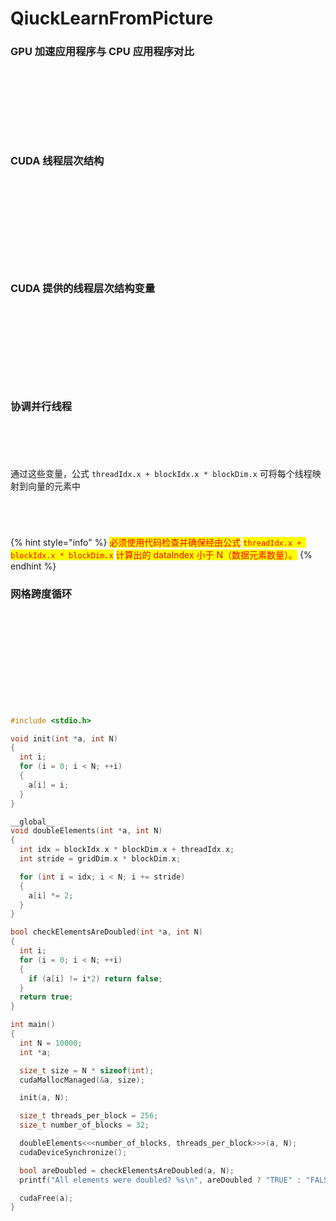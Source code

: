 # QiuckLearnFromPicture

### GPU 加速应用程序与 CPU 应用程序对比

<figure><img src="../../.gitbook/assets/图片 (101).png" alt=""><figcaption></figcaption></figure>

<figure><img src="../../.gitbook/assets/图片 (102).png" alt=""><figcaption></figcaption></figure>

<figure><img src="../../.gitbook/assets/图片 (103).png" alt=""><figcaption></figcaption></figure>

<figure><img src="../../.gitbook/assets/图片 (104).png" alt=""><figcaption></figcaption></figure>

<figure><img src="../../.gitbook/assets/图片 (105).png" alt=""><figcaption></figcaption></figure>

<figure><img src="../../.gitbook/assets/图片 (106).png" alt=""><figcaption></figcaption></figure>

<figure><img src="../../.gitbook/assets/图片 (107).png" alt=""><figcaption></figcaption></figure>

<figure><img src="../../.gitbook/assets/图片 (108).png" alt=""><figcaption></figcaption></figure>

<figure><img src="../../.gitbook/assets/图片 (109).png" alt=""><figcaption></figcaption></figure>

### CUDA 线程层次结构

<figure><img src="../../.gitbook/assets/图片 (110).png" alt=""><figcaption></figcaption></figure>

<figure><img src="../../.gitbook/assets/图片 (111).png" alt=""><figcaption></figcaption></figure>

<figure><img src="../../.gitbook/assets/图片 (112).png" alt=""><figcaption></figcaption></figure>

<figure><img src="../../.gitbook/assets/图片 (113).png" alt=""><figcaption></figcaption></figure>

<figure><img src="../../.gitbook/assets/图片 (114).png" alt=""><figcaption></figcaption></figure>

<figure><img src="../../.gitbook/assets/图片 (115).png" alt=""><figcaption></figcaption></figure>

<figure><img src="../../.gitbook/assets/图片 (116).png" alt=""><figcaption></figcaption></figure>

<figure><img src="../../.gitbook/assets/图片 (117).png" alt=""><figcaption></figcaption></figure>

<figure><img src="../../.gitbook/assets/图片 (118).png" alt=""><figcaption></figcaption></figure>

<figure><img src="../../.gitbook/assets/图片 (119).png" alt=""><figcaption></figcaption></figure>

<figure><img src="../../.gitbook/assets/图片 (120).png" alt=""><figcaption></figcaption></figure>

### CUDA 提供的线程层次结构变量

<figure><img src="../../.gitbook/assets/图片 (121).png" alt=""><figcaption></figcaption></figure>

<figure><img src="../../.gitbook/assets/图片 (122).png" alt=""><figcaption></figcaption></figure>

<figure><img src="../../.gitbook/assets/图片 (123).png" alt=""><figcaption></figcaption></figure>

<figure><img src="../../.gitbook/assets/图片 (124).png" alt=""><figcaption></figcaption></figure>

<figure><img src="../../.gitbook/assets/图片 (125).png" alt=""><figcaption></figcaption></figure>

<figure><img src="../../.gitbook/assets/图片 (126).png" alt=""><figcaption></figcaption></figure>

<figure><img src="../../.gitbook/assets/图片 (127).png" alt=""><figcaption></figcaption></figure>

<figure><img src="../../.gitbook/assets/图片 (128).png" alt=""><figcaption></figcaption></figure>

<figure><img src="../../.gitbook/assets/图片 (129).png" alt=""><figcaption></figcaption></figure>

<figure><img src="../../.gitbook/assets/图片 (130).png" alt=""><figcaption></figcaption></figure>

### 协调并行线程

<figure><img src="../../.gitbook/assets/图片 (132).png" alt=""><figcaption></figcaption></figure>

<figure><img src="../../.gitbook/assets/图片 (133).png" alt=""><figcaption></figcaption></figure>

<figure><img src="../../.gitbook/assets/图片 (134).png" alt=""><figcaption></figcaption></figure>

<figure><img src="../../.gitbook/assets/图片 (135).png" alt=""><figcaption></figcaption></figure>

<figure><img src="../../.gitbook/assets/图片 (136).png" alt=""><figcaption></figcaption></figure>

通过这些变量，公式 `threadIdx.x + blockIdx.x * blockDim.x` 可将每个线程映射到向量的元素中

<figure><img src="../../.gitbook/assets/图片 (137).png" alt=""><figcaption></figcaption></figure>

<figure><img src="../../.gitbook/assets/图片 (138).png" alt=""><figcaption></figcaption></figure>

<figure><img src="../../.gitbook/assets/图片 (139).png" alt=""><figcaption></figcaption></figure>

<figure><img src="../../.gitbook/assets/图片 (140).png" alt=""><figcaption></figcaption></figure>

{% hint style="info" %}
<mark style="color:red;">必须使用代码检查并确保经由公式</mark> <mark style="color:red;"></mark><mark style="color:red;">`threadIdx.x + blockIdx.x * blockDim.x`</mark> <mark style="color:red;"></mark><mark style="color:red;">计算出的 dataIndex 小于 N（数据元素数量）。</mark>
{% endhint %}

### 网格跨度循环

<figure><img src="../../.gitbook/assets/图片 (141).png" alt=""><figcaption></figcaption></figure>

<figure><img src="../../.gitbook/assets/图片 (142).png" alt=""><figcaption></figcaption></figure>

<figure><img src="../../.gitbook/assets/图片 (143).png" alt=""><figcaption></figcaption></figure>

<figure><img src="../../.gitbook/assets/图片 (144).png" alt=""><figcaption></figcaption></figure>

<figure><img src="../../.gitbook/assets/图片 (145).png" alt=""><figcaption></figcaption></figure>

<figure><img src="../../.gitbook/assets/图片 (146).png" alt=""><figcaption></figcaption></figure>

<figure><img src="../../.gitbook/assets/图片 (147).png" alt=""><figcaption></figcaption></figure>

<figure><img src="../../.gitbook/assets/图片 (148).png" alt=""><figcaption></figcaption></figure>

<figure><img src="../../.gitbook/assets/图片 (149).png" alt=""><figcaption></figcaption></figure>

<figure><img src="../../.gitbook/assets/图片 (150).png" alt=""><figcaption></figcaption></figure>

<figure><img src="../../.gitbook/assets/图片 (151).png" alt=""><figcaption></figcaption></figure>

<figure><img src="../../.gitbook/assets/图片 (152).png" alt=""><figcaption></figcaption></figure>

```c
#include <stdio.h>

void init(int *a, int N)
{
  int i;
  for (i = 0; i < N; ++i)
  {
    a[i] = i;
  }
}

__global__
void doubleElements(int *a, int N)
{
  int idx = blockIdx.x * blockDim.x + threadIdx.x;
  int stride = gridDim.x * blockDim.x;

  for (int i = idx; i < N; i += stride)
  {
    a[i] *= 2;
  }
}

bool checkElementsAreDoubled(int *a, int N)
{
  int i;
  for (i = 0; i < N; ++i)
  {
    if (a[i] != i*2) return false;
  }
  return true;
}

int main()
{
  int N = 10000;
  int *a;

  size_t size = N * sizeof(int);
  cudaMallocManaged(&a, size);

  init(a, N);

  size_t threads_per_block = 256;
  size_t number_of_blocks = 32;

  doubleElements<<<number_of_blocks, threads_per_block>>>(a, N);
  cudaDeviceSynchronize();

  bool areDoubled = checkElementsAreDoubled(a, N);
  printf("All elements were doubled? %s\n", areDoubled ? "TRUE" : "FALSE");

  cudaFree(a);
}
```














